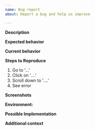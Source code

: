 ```yaml
---
name: Bug report
about: Report a bug and help us improve

---
```


**Description**

<!-- A clear and concise description of what the bug is. -->

**Expected behavior**
<!-- A clear and concise description of what you expected to happen. -->

**Current behavior**
<!-- A clear and concise description of what you expected to happen. -->

**Steps to Reproduce**

1. Go to '...'
2. Click on '....'
3. Scroll down to '....'
4. See error

**Screenshots**
<!-- If applicable, add screenshots to help explain your problem. -->

**Environment:**
<!-- Add information about your Os, python version etc. in which error occurs -->

**Possible Implementation**
<!-- If applicable, add how this bug can be resolved -->

**Additional context**
<!-- Add any other context about the problem here. -->

